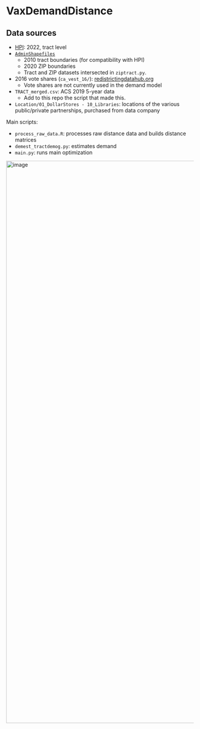 # VaxDemandDistance

## Data sources
 - [HPI](https://api.healthyplacesindex.org/): 2022, tract level
 - [`AdminShapefiles`](https://www.census.gov/cgi-bin/geo/shapefiles/index.php)
   - 2010 tract boundaries (for compatibility with HPI)
   - 2020 ZIP boundaries 
   - Tract and ZIP datasets intersected in `ziptract.py`.
 - 2016 vote shares (`ca_vest_16/`): [redistrictingdatahub.org](https://redistrictingdatahub.org/dataset/vest-2016-california-precinct-and-election-results/)
   - Vote shares are not currently used in the demand model
 - `TRACT_merged.csv`: ACS 2019 5-year data
   - Add to this repo the script that made this.
 - `Location/01_DollarStores - 10_Libraries`: locations of the various public/private partnerships, purchased from data company

Main scripts:
 - `process_raw_data.R`: processes raw distance data and builds distance matrices
 - `demest_tractdemog.py`: estimates demand
 - `main.py`: runs main optimization

<img width="1512" alt="image" src="https://github.com/zhijianli9999/VaxDemandDistance/assets/60592696/bf6df058-0bb6-4033-bdc3-ef7d42d06940">
